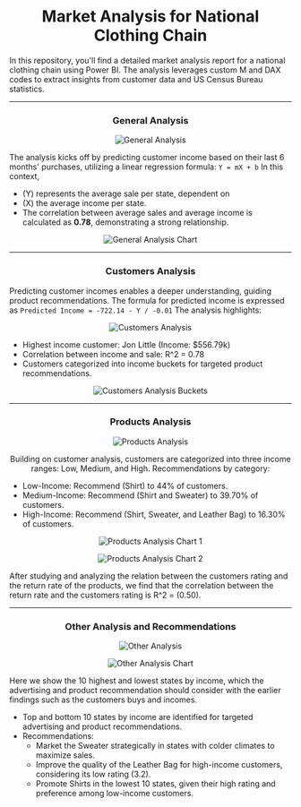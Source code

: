 # <h1 align="center">Market Analysis for National Clothing Chain</h1>

<p>In this repository, you'll find a detailed market analysis report for a national clothing chain using Power BI. The analysis leverages custom M and DAX codes to extract insights from customer data and US Census Bureau statistics.</p>

---------------------------------------

<h3 align="center">General Analysis</h3>

<p align="center"><img src="https://github.com/Gab-182/Market-Analysis-Report-for-National-Clothing-Chain/assets/83855149/3a7ff0ae-633f-4d26-b00b-cfaf18c9ec4f" alt="General Analysis"></p>

The analysis kicks off by predicting customer income based on their last 6 months' purchases, utilizing a linear regression formula: ```Y = mX + b``` In this context, 
  - (Y) represents the average sale per state, dependent on 
  - (X) the average income per state.
  - The correlation between average sales and average income is calculated as **0.78**, demonstrating a strong relationship.

<p align="center"><img src="https://github.com/Gab-182/Market-Analysis-Report-for-National-Clothing-Chain/assets/83855149/125f3606-c0c1-400d-85aa-3d661f4d8a0b" alt="General Analysis Chart"></p>

---------------------------------------

<h3 align="center">Customers Analysis</h3>

Predicting customer incomes enables a deeper understanding, guiding product recommendations. 
The formula for predicted income is expressed as ```Predicted Income = -722.14 - Y / -0.01``` 
The analysis highlights:

<p align="center"><img src="https://github.com/Gab-182/Market-Analysis-Report-for-National-Clothing-Chain/assets/83855149/96e49801-3803-4402-bd83-41b7aaf1df6e" alt="Customers Analysis"></p>

<ul>
  <li>Highest income customer: Jon Little (Income: $556.79k)</li>
  <li>Correlation between income and sale: R^2 = 0.78</li>
  <li>Customers categorized into income buckets for targeted product recommendations.</li>
</ul>

<p align="center"><img src="https://github.com/Gab-182/Market-Analysis-Report-for-National-Clothing-Chain/assets/83855149/335d9018-d117-4b22-a119-5ac0d175744a" alt="Customers Analysis Buckets"></p>

---------------------------------------

<h3 align="center">Products Analysis</h3>

<p align="center"><img src="https://github.com/Gab-182/Market-Analysis-Report-for-National-Clothing-Chain/assets/83855149/76c1bb13-9ca8-4b62-b9ee-93cc88cce454" alt="Products Analysis"></p>

<p align="center">Building on customer analysis, customers are categorized into three income ranges: Low, Medium, and High. Recommendations by category:</p>

<ul>
  <li>Low-Income: Recommend (Shirt) to 44% of customers.</li>
  <li>Medium-Income: Recommend (Shirt and Sweater) to 39.70% of customers.</li>
  <li>High-Income: Recommend (Shirt, Sweater, and Leather Bag) to 16.30% of customers.</li>
</ul>

<p align="center"><img src="https://github.com/Gab-182/Market-Analysis-Report-for-National-Clothing-Chain/assets/83855149/0a1c1d4f-ae4f-4a25-8202-434b38f4c889" alt="Products Analysis Chart 1"></p>

<p align="center"><img src="https://github.com/Gab-182/Market-Analysis-Report-for-National-Clothing-Chain/assets/83855149/ea7b85b0-1d76-487d-952a-243c2763fbc3" alt="Products Analysis Chart 2"></p>

<p>After studying and analyzing the relation between the customers rating and the return rate of the products, we find that the correlation between the return rate and the customers rating is R^2 = (0.50).</p>

---------------------------------------

<h3 align="center">Other Analysis and Recommendations</h3>

<p align="center"><img src="https://github.com/Gab-182/Market-Analysis-Report-for-National-Clothing-Chain/assets/83855149/ab82fee4-b20a-42e2-8e8f-6bd08847c4ea" alt="Other Analysis"></p>

<p align="center"><img src="https://github.com/Gab-182/Market-Analysis-Report-for-National-Clothing-Chain/assets/83855149/62044bd3-22ff-4b87-88b7-9efbd4d2dba8" alt="Other Analysis Chart"></p>

<p>Here we show the 10 highest and lowest states by income, which the advertising and product recommendation should consider with the earlier findings such as the customers buys and incomes.</p>

<ul>
  <li>Top and bottom 10 states by income are identified for targeted advertising and product recommendations.</li>
  <li>Recommendations:
    <ul>
      <li>Market the Sweater strategically in states with colder climates to maximize sales.</li>
      <li>Improve the quality of the Leather Bag for high-income customers, considering its low rating (3.2).</li>
      <li>Promote Shirts in the lowest 10 states, given their high rating and preference among low-income customers.</li>
    </ul>
  </li>
</ul>

